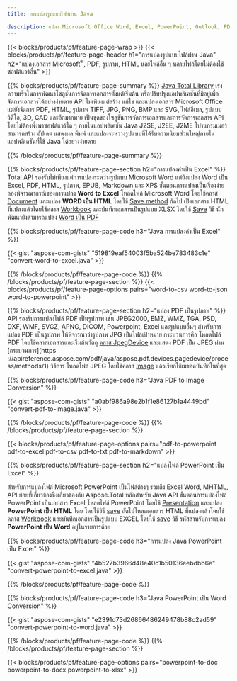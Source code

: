 ```yaml
---
title: การแปลงรูปแบบไฟล์ผ่าน Java 

description: แปลง Microsoft Office Word, Excel, PowerPoint, Outlook, PDF, HTML, รูปภาพ 3 มิติ, ไดอะแกรม, รูปแบบวิดีโอ และรูปแบบอื่น ๆ ด้วยโค้ด Java เพียงไม่กี่บรรทัด
---
```


{{< blocks/products/pf/feature-page-wrap >}}
{{< blocks/products/pf/feature-page-header h1="การแปลงรูปแบบไฟล์ผ่าน Java" h2="แปลงเอกสาร Microsoft<sup>&reg;</sup>, PDF, รูปภาพ, HTML และไฟล์อื่น ๆ หลายไฟล์โดยไม่ต้องใช้ซอฟต์แวร์อื่น" >}}

{{% blocks/products/pf/feature-page-summary %}}
[Java Total Library](https://products.aspose.com/total/java/) เร่งความเร็วในการพัฒนาโซลูชันการจัดการเอกสารตั้งแต่เริ่มต้น หรือปรับปรุงแอปพลิเคชันที่มีอยู่เพื่อจัดการเอกสารได้อย่างง่ายดาย API ไม่เพียงแต่สร้าง แก้ไข และแปลงเอกสาร Microsoft Office แต่ยังจัดการ PDF, HTML, รูปภาพ TIFF, JPG, PNG, BMP และ SVG, ไฟล์อีเมล, รูปแบบวิดีโอ, 3D, CAD และอีกมากมาย เป็นชุดของโซลูชันการจัดการเอกสารและการจัดการเอกสาร API โดยไม่ต้องพึ่งพาซอฟต์แวร์ใด ๆ ภายในแอปพลิเคชัน Java J2SE, J2EE, J2ME โปรแกรมเมอร์สามารถสร้าง อัปเดต แสดงผล พิมพ์ และแปลงระหว่างรูปแบบที่ได้รับความนิยมส่วนใหญ่ภายในแอปพลิเคชันที่ใช้ Java ได้อย่างง่ายดาย

{{% /blocks/products/pf/feature-page-summary  %}}

{{% blocks/products/pf/feature-page-section  h2="การแปลงคำเป็น Excel" %}}
Total API รองรับไม่เพียงแต่การแปลงระหว่างรูปแบบ Microsoft Word แต่ยังแปลง Word เป็น Excel, PDF, HTML, รูปภาพ, EPUB, Markdown และ XPS ขั้นตอนการแปลงเป็นเรื่องง่าย ลองพิจารณากรณีของการแปลง **Word to Excel** โหลดไฟล์ Microsoft Word โดยใช้คลาส [Document](https://reference.aspose.com/words/java/com.aspose.words/Document) และแปลง **WORD เป็น HTML** โดยใช้ [Save method](https://reference.aspose.com/words/java/com.aspose.words/Document#save(java.lang.String,com.aspose.words.SaveOptions)) ถัดไป เปิดเอกสาร HTML ที่แปลงแล้วโดยใช้คลาส [Workbook](https://reference.aspose.com/cells/java/com.aspose.cells/Workbook) และบันทึกเอกสารเป็นรูปแบบ XLSX โดยใช้ [Save](https://reference.aspose.com/cells/java/com.aspose.cells/workbook#save(java.lang.String,%20com.aspose.cells.SaveOptions)) วิธี
 นักพัฒนายังสามารถแปลง [Word เป็น PDF](https://products.aspose.com/words/java/conversion/word-to-pdf/)


{{% blocks/products/pf/feature-page-code h3="Java การแปลงคำเป็น Excel" %}}

{{< gist "aspose-com-gists" "519819eaf54003f5ba524be783483c1e" "convert-word-to-excel.java" >}}

{{% /blocks/products/pf/feature-page-code  %}}
{{% /blocks/products/pf/feature-page-section %}}
{{< blocks/products/pf/feature-page-options pairs="word-to-csv word-to-json word-to-powerpoint" >}}


{{% blocks/products/pf/feature-page-section  h2="แปลง PDF เป็นรูปภาพ" %}}
API รองรับการแปลงไฟล์ PDF เป็นรูปภาพ เช่น JPEG2000, EMZ, WMZ, TGA, PSD, DXF, WMF, SVGZ, APNG, DICOM, Powerpoint, Excel และรูปแบบอื่นๆ สำหรับการแปลง PDF เป็นรูปภาพ ให้พิจารณาว่ารูปภาพ JPG เป็นไฟล์เป้าหมาย กระบวนการคือ โหลดไฟล์ PDF โดยใช้คลาสเอกสารและเริ่มต้นวัตถุ [คลาส JpegDevice](https://reference.aspose.com/pdf/java/aspose.pdf.devices/jpegdevice) และแสดง PDF เป็น JPEG ผ่าน [กระบวนการ](https ://apireference.aspose.com/pdf/java/aspose.pdf.devices.pagedevice/process/methods/1) วิธีการ
โหลดไฟล์ JPEG โดยใช้คลาส [Image](https://reference.aspose.com/imaging/java/aspose.imaging/image) แล้วเรียกใช้เมธอดบันทึกในที่สุด

{{% blocks/products/pf/feature-page-code h3="Java PDF to Image Conversion" %}}

{{< gist "aspose-com-gists" "a0abf986a98e2b1f1e86127b1a4449bd" "convert-pdf-to-image.java" >}}


{{% /blocks/products/pf/feature-page-code  %}}
{{% /blocks/products/pf/feature-page-section %}}

{{< blocks/products/pf/feature-page-options pairs="pdf-to-powerpoint pdf-to-excel pdf-to-csv pdf-to-txt pdf-to-markdown" >}}

{{% blocks/products/pf/feature-page-section  h2="แปลงไฟล์ PowerPoint เป็น Excel" %}}

สำหรับการแปลงไฟล์ Microsoft PowerPoint เป็นไฟล์ต่างๆ รวมถึง Excel Word, MHTML, API ย่อยที่เกี่ยวข้องซึ่งเกี่ยวข้องกับ Aspose.Total หลักสำหรับ Java API ขั้นตอนการแปลงไฟล์ PowerPoint เป็นเอกสาร Excel โหลดไฟล์ PowerPoint โดยใช้ [Presentation](https://reference.aspose.com/slides/java/com.aspose.slides/Presentation) และแปลง **PowerPoint เป็น HTML** โดย โดยใช้วิธี [save](https://reference.aspose.com/slides/java/com.aspose.slides/Presentation#save-java.lang.String-int-com.aspose.slides.ISaveOptions-) ถัดไปโหลดเอกสาร HTML ที่แปลงแล้วโดยใช้คลาส [Workbook](https://reference.aspose.com/cells/java/com.aspose.cells/Workbook) และบันทึกเอกสารเป็นรูปแบบ EXCEL โดยใช้ [save](https://reference.aspose.com/cells/java/com.aspose.cells/workbook#save(java.lang.String,%20com.aspose.cells.SaveOptions)) วิธี รหัสสำหรับการแปลง **PowerPoint เป็น Word** อยู่ในรายการด้วย

{{% blocks/products/pf/feature-page-code h3="การแปลง Java PowerPoint เป็น Excel" %}}

{{< gist "aspose-com-gists" "4b527b3966d48e40c1b50136eebdbb6e" "convert-powerpoint-to-excel.java" >}}

{{% /blocks/products/pf/feature-page-code %}}

{{% blocks/products/pf/feature-page-code h3="Java PowerPoint เป็น Word Conversion" %}}

{{< gist "aspose-com-gists" "e2391d73d26866486249478b88c2ad59" "convert-powerpoint-to-word.java" >}}

{{% /blocks/products/pf/feature-page-code %}}
{{% /blocks/products/pf/feature-page-section %}}

{{< blocks/products/pf/feature-page-options pairs="powerpoint-to-doc powerpoint-to-docx powerpoint-to-xlsx" >}}